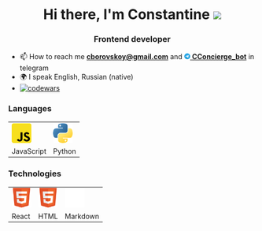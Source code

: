 <h1 align="center">Hi there, I'm Constantine <img src="https://github.com/blackcater/blackcater/raw/main/images/Hi.gif" height="32" /></h1>
<h3 align="center">Frontend developer</h3>


- 📫 How to reach me **cborovskoy@gmail.com** and <a href="https://t.me/cconcierge_bot" target="_blank">
  <img src="https://github.com/cborovskoy/cborovskoy/blob/186172a344fa06712b4fafa38ac876ca4198f6c9/pics/logo_telegram.svg" width="12" height="12" />
  **CConcierge_bot**</a> in telegram 
- 🌍 I speak English, Russian (native)
- [![codewars](https://www.codewars.com/users/cborovskoy/badges/small)](https://www.codewars.com/users/cborovskoy)  

### Languages
<table>
<tr>
  <td><img src="https://github.com/cborovskoy/cborovskoy/blob/4b90deca470bdcb35efb4f23274326b812f3d8ad/pics/logo_js.svg" alt="JavaScript" width="40" height="40"/></td>
  <td><img src="https://github.com/cborovskoy/cborovskoy/blob/fe249098ce174619704f221d1b812c599d9bf181/pics/logo_python.svg" alt="Python" width="40" height="40"/></td>
</tr> 
<tr>
  <td>JavaScript</td>
  <td>Python</td>
</tr>
</table>

### Technologies
<table>
<tr>
  <td><img src="https://github.com/cborovskoy/cborovskoy/blob/0e36e90968052547f4f106e893208b28936d319e/pics/logo_html.svg" alt="JavaScript" width="40" height="40"/></td>
  <td><img src="https://github.com/cborovskoy/cborovskoy/blob/0e36e90968052547f4f106e893208b28936d319e/pics/logo_html.svg" alt="JavaScript" width="40" height="40"/></td>
  <td><img src="https://github.com/cborovskoy/cborovskoy/blob/f3409e2d1b73769e8e50130472649e8391db2aee/pics/logo_markdown.svg" alt="Python" width="40" height="40"/></td>
</tr> 
<tr>
  <td>React</td>
  <td>HTML</td>
  <td>Markdown</td>
</tr>
</table>
